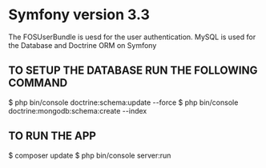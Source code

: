 Symfony version 3.3 
========================


The FOSUserBundle is uesd for the user authentication.
MySQL is used for the Database and Doctrine ORM on Symfony 

TO SETUP THE DATABASE RUN THE FOLLOWING COMMAND
-----------------------------------------------
$ php bin/console doctrine:schema:update --force
$ php bin/console doctrine:mongodb:schema:create --index


TO RUN THE APP
-----------------
$ composer update
$ php bin/console server:run
